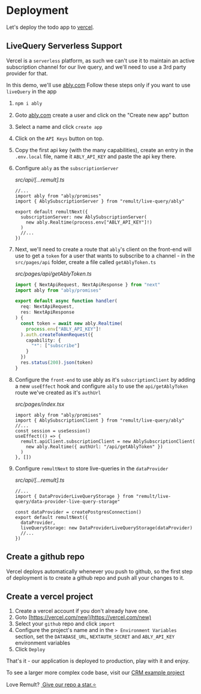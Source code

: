 # Deployment

Let's deploy the todo app to [vercel](https://vercel.com/).

## LiveQuery Serverless Support

Vercel is a `serverless` platform, as such we can't use it to maintain an active subscription channel for our live query, and we'll need to use a 3rd party provider for that.

In this demo, we'll use [ably.com](https://ably.com/)
Follow these steps only if you want to use `liveQuery` in the app

1. ```sh
   npm i ably
   ```
2. Goto [ably.com](https://ably.com/) create a user and click on the "Create new app" button
3. Select a name and click `create app`
4. Click on the `API Keys` button on top.
5. Copy the first api key (with the many capabilities), create an entry in the `.env.local` file, name it `ABLY_API_KEY` and paste the api key there.
6. Configure `ably` as the `subscriptionServer`

   _src/api/[...remult].ts_

   ```ts{2-3,6-8}
   //...
   import ably from "ably/promises"
   import { AblySubscriptionServer } from "remult/live-query/ably"

   export default remultNext({
     subscriptionServer: new AblySubscriptionServer(
       new ably.Realtime(process.env["ABLY_API_KEY"]!)
     )
     //...
   })
   ```

7. Next, we'll need to create a route that `ably`'s client on the front-end will use to get a `token` for a user that wants to subscribe to a channel - in the `src/pages/api` folder, create a file called `getAblyToken.ts`

   _src/pages/api/getAblyToken.ts_

   ```ts
   import { NextApiRequest, NextApiResponse } from "next"
   import ably from "ably/promises"

   export default async function handler(
     req: NextApiRequest,
     res: NextApiResponse
   ) {
     const token = await new ably.Realtime(
       process.env["ABLY_API_KEY"]!
     ).auth.createTokenRequest({
       capability: {
         "*": ["subscribe"]
       }
     })
     res.status(200).json(token)
   }
   ```

8) Configure the `front-end` to use ably as it's `subscriptionClient` by adding a new `useEffect` hook and configure `ably` to use the `api/getAblyToken` route we've created as it's `authUrl`

   _src/pages/index.tsx_

   ```tsx
   import ably from "ably/promises"
   import { AblySubscriptionClient } from "remult/live-query/ably"
   //...
   const session = useSession()
   useEffect(() => {
     remult.apiClient.subscriptionClient = new AblySubscriptionClient(
       new ably.Realtime({ authUrl: "/api/getAblyToken" })
     )
   }, [])
   ```

9) Configure `remultNext` to store live-queries in the `dataProvider`

   _src/api/[...remult].ts_

   ```ts{2,4,6-7}
   //...
   import { DataProviderLiveQueryStorage } from "remult/live-query/data-provider-live-query-storage"

   const dataProvider = createPostgresConnection()
   export default remultNext({
     dataProvider,
     liveQueryStorage: new DataProviderLiveQueryStorage(dataProvider)
     //...
   })
   ```

## Create a github repo

Vercel deploys automatically whenever you push to github, so the first step of deployment is to create a github repo and push all your changes to it.

## Create a vercel project

1. Create a vercel account if you don't already have one.
2. Goto [https://vercel.com/new](https://vercel.com/new)
3. Select your `github` repo and click `import`
4. Configure the project's name and in the `> Environment Variables` section, set the `DATABASE_URL`, `NEXTAUTH_SECRET` and `ABLY_API_KEY` environment variables
5. Click `Deploy`

That's it - our application is deployed to production, play with it and enjoy.

To see a larger more complex code base, visit our [CRM example project](https://www.github.com/remult/crm-demo)

Love Remult?&nbsp;<a href="https://github.com/remult/remult" target="_blank" rel="noopener"> Give our repo a star.⭐</a>
